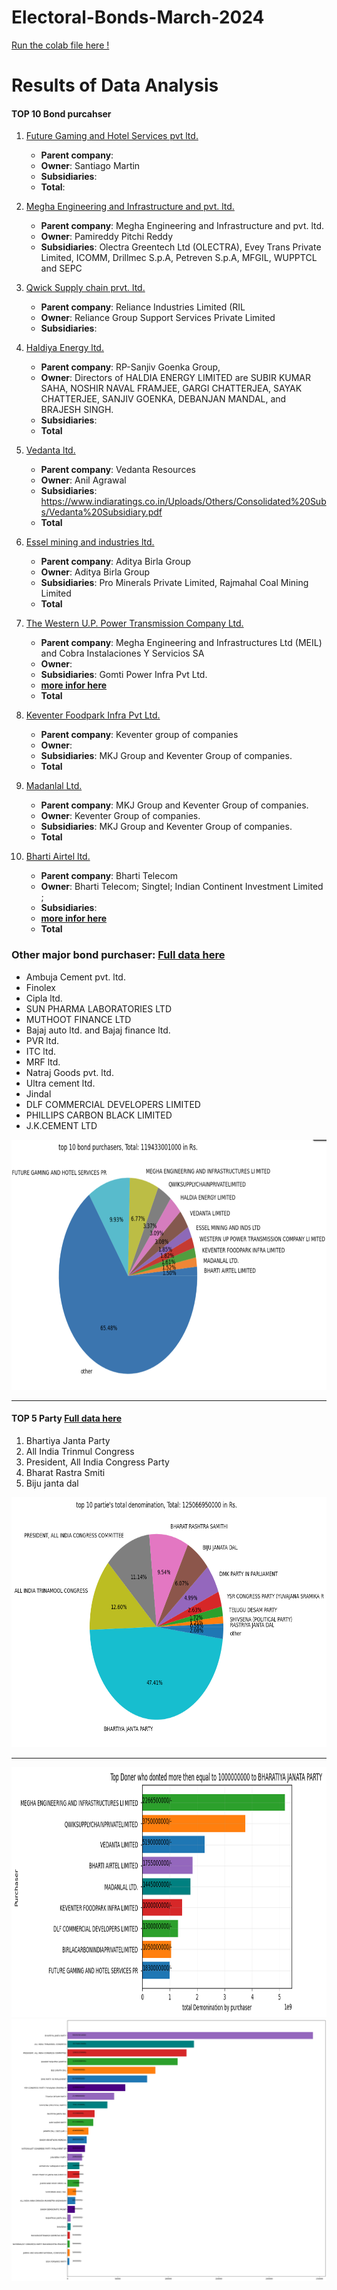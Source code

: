 # Electoral-Bonds-March-2024

[Run the colab file here !](https://colab.research.google.com/drive/1G8poS4TjOSEi_CfCH3xvkBnKq2HpSHF6?usp=sharing)

# Results of Data Analysis

#### TOP 10 Bond purcahser

1. [Future Gaming and Hotel Services pvt ltd.](https://www.futuregaming.in/company.html)
    * **Parent company**: 
    * **Owner**: Santiago Martin
    * **Subsidiaries**:
    * **Total**: 
      
2. [Megha Engineering and Infrastructure and pvt. ltd.](https://meil.in/)
   * **Parent company**: Megha Engineering and Infrastructure and pvt. ltd.
   * **Owner**: Pamireddy Pitchi Reddy
   * **Subsidiaries**: Olectra Greentech Ltd (OLECTRA), Evey Trans Private Limited, ICOMM, Drillmec S.p.A, Petreven S.p.A, MFGIL, WUPPTCL and SEPC
     
3. [Qwick Supply chain prvt. ltd.](https://fcplweb.co.in/)
   * **Parent company**: Reliance Industries Limited (RIL
   * **Owner**: Reliance Group Support Services Private Limited
   * **Subsidiaries**:
     
4. [Haldiya Energy ltd.](https://haldiaenergy.co.in/)
   * **Parent company**:  RP-Sanjiv Goenka Group,
   * **Owner**: Directors of HALDIA ENERGY LIMITED are SUBIR KUMAR SAHA, NOSHIR NAVAL FRAMJEE, GARGI CHATTERJEA, SAYAK CHATTERJEE, SANJIV GOENKA, DEBANJAN MANDAL, and BRAJESH SINGH.
   * **Subsidiaries**:
   * **Total**
     
5. [Vedanta ltd.](https://www.vedantalimited.com/eng/)
    * **Parent company**: Vedanta Resources
    * **Owner**: Anil Agrawal
    * **Subsidiaries**: https://www.indiaratings.co.in/Uploads/Others/Consolidated%20Subs/Vedanta%20Subsidiary.pdf
    * **Total**
  
6. [Essel mining and industries ltd.](https://www.esselmining.com/)
   * **Parent company**: Aditya Birla Group
   * **Owner**: Aditya Birla Group
   * **Subsidiaries**: Pro Minerals Private Limited, Rajmahal Coal Mining Limited
   * **Total**
    
7. [The Western U.P. Power Transmission Company Ltd.](http://www.web.meilgroup.in/wupptcl.php)
   * **Parent company**: Megha Engineering and Infrastructures Ltd (MEIL) and Cobra Instalaciones Y Servicios SA
   * **Owner**:
   * **Subsidiaries**: Gomti Power Infra Pvt Ltd.
   * [**more infor here**]( https://www.zaubacorp.com/WESTERN-U-P-POWER-TRANSMISSION-COMPANY-LIMITED-U40105UP2009PLC038219)
   * **Total**

8. [Keventer Foodpark Infra Pvt Ltd.](https://www.keventer.com/)
   * **Parent company**: Keventer group of companies
   * **Owner**:
   * **Subsidiaries**:  MKJ Group and Keventer Group of companies.
   * **Total**
  
9. [Madanlal Ltd.](https://www.madanlal.in/#:~:text=The%20name%20of%20the%20Company,Group%20%26%20Keventer%20Group%20of%20companies.)
   * **Parent company**: MKJ Group and Keventer Group of companies.
   * **Owner**: Keventer Group of companies.
   * **Subsidiaries**: MKJ Group and Keventer Group of companies.
   * **Total**

10. [Bharti Airtel ltd.](https://www.airtel.in/about-bharti/about-bharti-airtel/)
    * **Parent company**: Bharti Telecom
    * **Owner**: Bharti Telecom; Singtel; Indian Continent Investment Limited ;
    * **Subsidiaries**:
    * [**more infor here**](https://en.wikipedia.org/wiki/Bharti_Airtel)
    * **Total**


### Other major bond purchaser: [Full data here](https://github.com/NME-rahul/Electoral-Bonds-March-2024/blob/main/data/purchasers.csv)

* Ambuja Cement pvt. ltd.
* Finolex
* Cipla ltd.
* SUN PHARMA LABORATORIES LTD
* MUTHOOT FINANCE LTD
* Bajaj auto ltd. and Bajaj finance ltd.
* PVR ltd.
* ITC ltd.
* MRF ltd.
* Natraj Goods pvt. ltd.
* Ultra cement ltd.
* Jindal
* DLF COMMERCIAL DEVELOPERS LIMITED
* PHILLIPS CARBON BLACK LIMITED
* J.K.CEMENT LTD

<div align="center">
  <img height="400" width="700" src="https://github.com/NME-rahul/Electoral-Bonds-March-2024/blob/main/images/1.png">
</div>

---

#### TOP 5 Party [Full data here](https://github.com/NME-rahul/Electoral-Bonds-March-2024/blob/main/Information/details%20of%20bond%20purchaser%20and%20coresponding%20party%20name%20with%20total%20denomination.xlsx)

1. Bhartiya Janta Party
2. All India Trinmul Congress
3. President, All India Congress Party
4. Bharat Rastra Smiti
5. Biju janta dal


<div align="center">
  <img height="400" width="700" src="https://github.com/NME-rahul/Electoral-Bonds-March-2024/blob/main/images/download%20(1).png">
</div>

---

<div align="center">
  <img height="400" width="850" src="https://github.com/NME-rahul/Electoral-Bonds-March-2024/blob/main/images/download%20(2).png">
</div>


<div align="center">
  <img height="" width="" src="https://github.com/NME-rahul/Electoral-Bonds-March-2024/blob/main/images/download.png">
</div>
